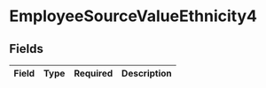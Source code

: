 # EmployeeSourceValueEthnicity4


## Fields

| Field       | Type        | Required    | Description |
| ----------- | ----------- | ----------- | ----------- |